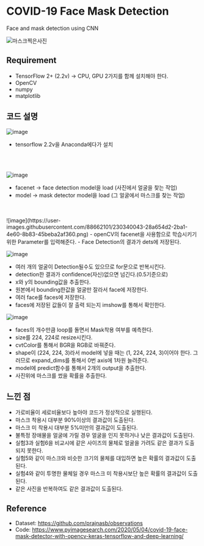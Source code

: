 # COVID-19 Face Mask Detection

Face and mask detection using CNN

![마스크찍은사진](https://user-images.githubusercontent.com/88662101/230330671-a13f9fc8-a168-408f-851f-b8bbb62b8bc7.jpg)

## Requirement

- TensorFlow 2+ (2.2v) -> CPU, GPU 2가지를 함께 설치해야 한다.
- OpenCV
- numpy
- matplotlib

## 코드 설명
![image](https://user-images.githubusercontent.com/88662101/230339435-e2c3a85c-832e-4ae4-83e8-980f94763acd.png)
- tensorflow 2.2v을 Anaconda에다가 설치
<br>
<br>

![image](https://user-images.githubusercontent.com/88662101/230339809-04628efe-2066-42bb-8992-dfb8467e5a11.png)
- facenet -> face detection model을 load (사진에서 얼굴을 찾는 작업)
- model -> mask detector model을 load (그 얼굴에서 마스크를 찾는 작업)
<br>
<br>
![image](https://user-images.githubusercontent.com/88662101/230340043-28a654d2-2ba1-4e60-8b83-45beba2af360.png)
- openCV의 facenet을 사용함으로 학습시키기 위한 Parameter를 입력해준다.
- Face Detection의 결과가 dets에 저장된다.


![image](https://user-images.githubusercontent.com/88662101/230340203-ff6648c9-c0e5-4485-9545-24141eae66b2.png)
- 여러 개의 얼굴이 Detection될수도 있으므로 for문으로 반복시킨다.
- detection한 결과가 confidence(자신)없으면 넘긴다.(0.5기준으로)
- x와 y의 bounding값을 추출한다.
- 원본에서 bounding한값을 얼굴만 잘라서 face에 저장한다.
- 여러 face를 faces에 저장한다.
- faces에 저장된 값들이 잘 출력 되는지 imshow를 통해서 확인한다.


![image](https://user-images.githubusercontent.com/88662101/230340382-fa7cdeb8-2e9d-4794-bd13-4065fe516417.png)
- faces의 개수만큼 loop를 돌면서 Mask착용 여부를 예측한다.
- size를 224, 224로 resize시킨다.
- cvtColor를 통해서 BGR을 RGB로 바꿔준다.
- shape이 (224, 224, 3)라서 model에 넣을 때는 (1, 224, 224, 3)이어야 한다. 그러므로 expand_dims를 통해서 0번 axis에 1차원 늘려준다.
- model에 predict함수를 통해서 2개의 output을 추출한다.
- 사진위에 마스크를 썼을 확률을 추출한다.


## 느낀 점
- 가로비율이 세로비율보다 높아야 코드가 정상적으로 실행된다.
- 마스크 착용시 대부분 90%이상의 결과값이 도출된다.
- 마스크 미 착용시 대부분 5%미만의 결과값이 도출된다.
- 불특정 장애물을 얼굴에 가릴 경우 얼굴을 인지 못하거나 낮은 결과값이 도출된다.
- 실험3과 실험6을 비교시에 같은 사이즈의 물체로 얼굴을 가려도 같은 결과가 도출되지 못한다.
- 실험5와 같이 마스크와 비슷한 크기의 물체를 대입하면 높은 확률의 결과값이 도출된다.
- 실험4와 같이 투명한 물체일 경우 마스크 미 착용시보단 높은 확률의 결과값이 도출된다.
- 같은 사진을 반복하여도 같은 결과값이 도출된다.



## Reference
- Dataset: https://github.com/prajnasb/observations
- Code: https://www.pyimagesearch.com/2020/05/04/covid-19-face-mask-detector-with-opencv-keras-tensorflow-and-deep-learning/
